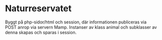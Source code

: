 # Naturreservatet
Byggt på php-sidor/html och session, där informationen publiceras via POST anrop via servern Mamp.
Instanser av klass animal och subklasser av denna skapas och sparas i session.

